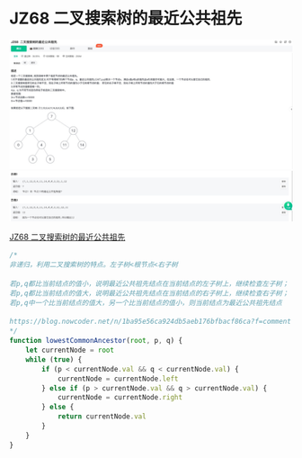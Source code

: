 # JZ68 二叉搜索树的最近公共祖先

![1](./img/JZ68%20二叉搜索树的最近公共祖先%201.jpg)
![2](./img/JZ68%20二叉搜索树的最近公共祖先%202.jpg)

[JZ68 二叉搜索树的最近公共祖先](https://www.nowcoder.com/practice/d9820119321945f588ed6a26f0a6991f?tpId=13&tqId=2290592&ru=/exam/oj/ta&qru=/ta/coding-interviews/question-ranking&sourceUrl=%2Fexam%2Foj%2Fta%3FtpId%3D13)

```js
/* 
非递归，利用二叉搜索树的特点。左子树<根节点<右子树

若p,q都比当前结点的值小，说明最近公共祖先结点在当前结点的左子树上，继续检查左子树；
若p,q都比当前结点的值大，说明最近公共祖先结点在当前结点的右子树上，继续检查右子树；
若p,q中一个比当前结点的值大，另一个比当前结点的值小，则当前结点为最近公共祖先结点

https://blog.nowcoder.net/n/1ba95e56ca924db5aeb176bfbacf86ca?f=comment
*/
function lowestCommonAncestor(root, p, q) {
	let currentNode = root
	while (true) {
		if (p < currentNode.val && q < currentNode.val) {
			currentNode = currentNode.left
		} else if (p > currentNode.val && q > currentNode.val) {
			currentNode = currentNode.right
		} else {
			return currentNode.val
		}
	}
}
```
